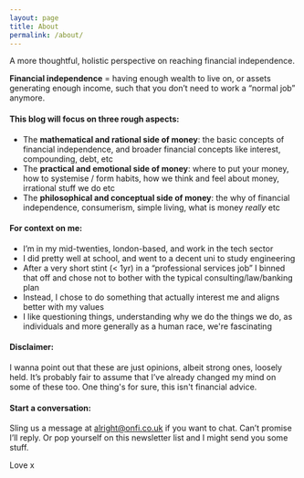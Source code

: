 ```yaml
---
layout: page
title: About
permalink: /about/
---
```


A more thoughtful, holistic perspective on reaching financial independence.

**Financial independence** = having enough wealth to live on, or assets generating enough income, such that you don’t need to work a “normal job” anymore.

#### This blog will focus on three rough aspects:
- The **mathematical and rational side of money**: the basic concepts of financial independence, and broader financial concepts like interest, compounding, debt, etc
- The **practical and emotional side of money**: where to put your money, how to systemise / form habits, how we think and feel about money, irrational stuff we do etc
- The **philosophical and conceptual side of money**: the why of financial independence, consumerism, simple living, what is money _really_ etc  

#### For context on me:
- I’m in my mid-twenties, london-based, and work in the tech sector
- I did pretty well at school, and went to a decent uni to study engineering
- After a very short stint (< 1yr) in a “professional services job” I binned that off and chose not to bother with the typical consulting/law/banking plan
- Instead, I chose to do something that actually interest me and aligns better with my values
- I like questioning things, understanding why we do the things we do, as individuals and more generally as a human race, we're fascinating

#### Disclaimer:

I wanna point out that these are just opinions, albeit strong ones, loosely held. It’s probably fair to assume that I’ve already changed my mind on some of these too. One thing's for sure, this isn't financial advice.

#### Start a conversation:

Sling us a message at alright@onfi.co.uk if you want to chat. Can’t promise I’ll reply. Or pop yourself on this newsletter list and I might send you some stuff.

Love x
